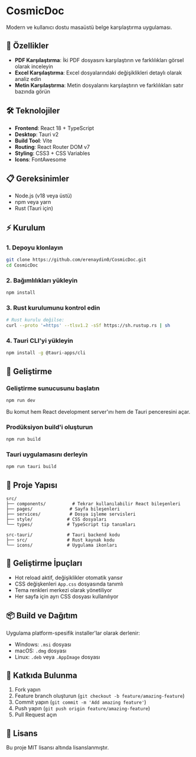 # CosmicDoc

Modern ve kullanıcı dostu masaüstü belge karşılaştırma uygulaması.

## 🚀 Özellikler

- **PDF Karşılaştırma**: İki PDF dosyasını karşılaştırın ve farklılıkları görsel olarak inceleyin
- **Excel Karşılaştırma**: Excel dosyalarındaki değişiklikleri detaylı olarak analiz edin
- **Metin Karşılaştırma**: Metin dosyalarını karşılaştırın ve farklılıkları satır bazında görün

## 🛠️ Teknolojiler

- **Frontend**: React 18 + TypeScript
- **Desktop**: Tauri v2
- **Build Tool**: Vite
- **Routing**: React Router DOM v7
- **Styling**: CSS3 + CSS Variables
- **Icons**: FontAwesome

## 📋 Gereksinimler

- Node.js (v18 veya üstü)
- npm veya yarn
- Rust (Tauri için)

## ⚡ Kurulum

### 1. Depoyu klonlayın
```bash
git clone https://github.com/erenaydin0/CosmicDoc.git
cd CosmicDoc
```

### 2. Bağımlılıkları yükleyin
```bash
npm install
```

### 3. Rust kurulumunu kontrol edin
```bash
# Rust kurulu değilse:
curl --proto '=https' --tlsv1.2 -sSf https://sh.rustup.rs | sh
```

### 4. Tauri CLI'yi yükleyin
```bash
npm install -g @tauri-apps/cli
```

## 🎯 Geliştirme

### Geliştirme sunucusunu başlatın
```bash
npm run dev
```
Bu komut hem React development server'ını hem de Tauri penceresini açar.

### Prodüksiyon build'i oluşturun
```bash
npm run build
```

### Tauri uygulamasını derleyin
```bash
npm run tauri build
```

## 📁 Proje Yapısı

```
src/
├── components/          # Tekrar kullanılabilir React bileşenleri
├── pages/              # Sayfa bileşenleri
├── services/           # Dosya işleme servisleri
├── style/             # CSS dosyaları
└── types/             # TypeScript tip tanımları

src-tauri/             # Tauri backend kodu
├── src/               # Rust kaynak kodu
└── icons/             # Uygulama ikonları
```

## 🔧 Geliştirme İpuçları

- Hot reload aktif, değişiklikler otomatik yansır
- CSS değişkenleri `App.css` dosyasında tanımlı
- Tema renkleri merkezi olarak yönetiliyor
- Her sayfa için ayrı CSS dosyası kullanılıyor

## 📦 Build ve Dağıtım

Uygulama platform-spesifik installer'lar olarak derlenir:
- Windows: `.msi` dosyası
- macOS: `.dmg` dosyası  
- Linux: `.deb` veya `.AppImage` dosyası

## 🤝 Katkıda Bulunma

1. Fork yapın
2. Feature branch oluşturun (`git checkout -b feature/amazing-feature`)
3. Commit yapın (`git commit -m 'Add amazing feature'`)
4. Push yapın (`git push origin feature/amazing-feature`)
5. Pull Request açın

## 📄 Lisans

Bu proje MIT lisansı altında lisanslanmıştır.
